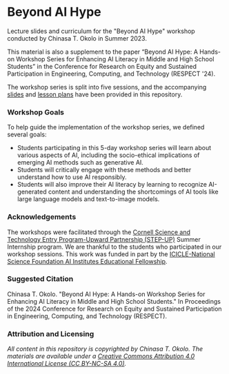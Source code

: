 # Beyond AI Hype
Lecture slides and curriculum for the "Beyond AI Hype" workshop conducted by Chinasa T. Okolo in Summer 2023. 

This material is also a supplement to the paper “Beyond AI Hype: A Hands-on Workshop Series for Enhancing AI Literacy in Middle and High School Students” in the Conference for Research on Equity and Sustained Participation in Engineering, Computing, and Technology (RESPECT '24).

The workshop series is split into five sessions, and the accompanying [slides](https://github.com/chinasatokolo/BeyondAIHype/tree/main/slides) and [lesson plans](https://github.com/chinasatokolo/BeyondAIHype/tree/main/lesson-plans) have been provided in this repository.

### Workshop Goals
To help guide the implementation of the workshop series, we defined several goals:
* Students participating in this 5-day workshop series will learn about various aspects of AI, including the socio-ethical implications of emerging AI methods such as generative AI. 
* Students will critically engage with these methods and better understand how to use AI responsibly. 
* Students will also improve their AI literacy by learning to recognize AI-generated content and understanding the shortcomings of AI tools like large language models and text-to-image models.

### Acknowledgements
The workshops were facilitated through the [Cornell Science and Technology Entry Program-Upward Partnership (STEP-UP)](https://einhorn.cornell.edu/opportunity/science-and-technology-entry-program/) Summer Internship program. We are thankful to the students who participated in our workshop sessions. This work was funded in part by the [ICICLE-National Science Foundation AI Institutes Educational Fellowship](https://icicle.osu.edu/education-and-outreach/icicle-educational-fellows-program).

### Suggested Citation
Chinasa T. Okolo. "Beyond AI Hype: A Hands-on Workshop Series for Enhancing AI Literacy in Middle and High School Students." In Proceedings of the 2024 Conference for Research on Equity and Sustained Participation in Engineering, Computing, and Technology (RESPECT).

### Attribution and Licensing
_All content in this repository is copyrighted by Chinasa T. Okolo. The materials are available under a [Creative Commons Attribution 4.0 International License (CC BY-NC-SA 4.0)](https://creativecommons.org/licenses/by-nc-sa/4.0/deed.en)._
